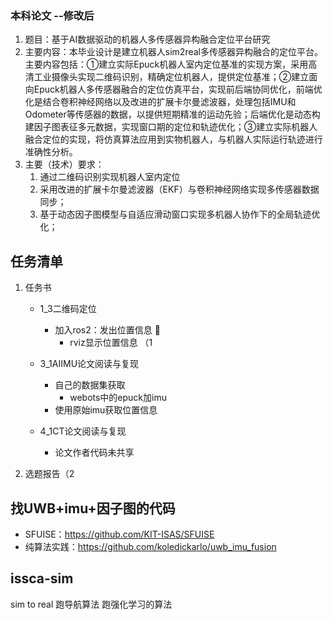 ### 本科论文 --修改后
1. 题目：基于AI数据驱动的机器人多传感器异构融合定位平台研究
2. 主要内容：本毕业设计是建立机器人sim2real多传感器异构融合的定位平台。主要内容包括：①建立实际Epuck机器人室内定位基准的实现方案，采用高清工业摄像头实现二维码识别，精确定位机器人，提供定位基准；②建立面向Epuck机器人多传感器融合的定位仿真平台，实现前后端协同优化，前端优化是结合卷积神经网络以及改进的扩展卡尔曼滤波器，处理包括IMU和Odometer等传感器的数据，以提供短期精准的运动先验；后端优化是动态构建因子图表征多元数据，实现窗口期的定位和轨迹优化；③建立实际机器人融合定位的实现，将仿真算法应用到实物机器人，与机器人实际运行轨迹进行准确性分析。
3. 主要（技术）要求：
    1. 通过二维码识别实现机器人室内定位
    2. 采用改进的扩展卡尔曼滤波器（EKF）与卷积神经网络实现多传感器数据同步；
    3. 基于动态因子图模型与自适应滑动窗口实现多机器人协作下的全局轨迹优化；
        

## 任务清单
1. 任务书
    - 1_3二维码定位
        - 加入ros2：发出位置信息 📃
            - rviz显示位置信息 （1
    
    - 3_1AIIMU论文阅读与复现
        - 自己的数据集获取
            - webots中的epuck加imu
        - 使用原始imu获取位置信息

    - 4_1CT论文阅读与复现
        - 论文作者代码未共享

2. 选题报告（2
    
## 找UWB+imu+因子图的代码
- SFUISE：https://github.com/KIT-ISAS/SFUISE
- 纯算法实践：https://github.com/koledickarlo/uwb_imu_fusion 



## issca-sim
sim to real
跑导航算法
跑强化学习的算法



